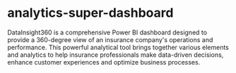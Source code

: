 # analytics-super-dashboard
DataInsight360 is a comprehensive Power BI dashboard designed to provide a 360-degree view of an insurance company's operations and performance. This powerful analytical tool brings together various elements and analytics to help insurance professionals make data-driven decisions, enhance customer experiences and optimize business processes.
